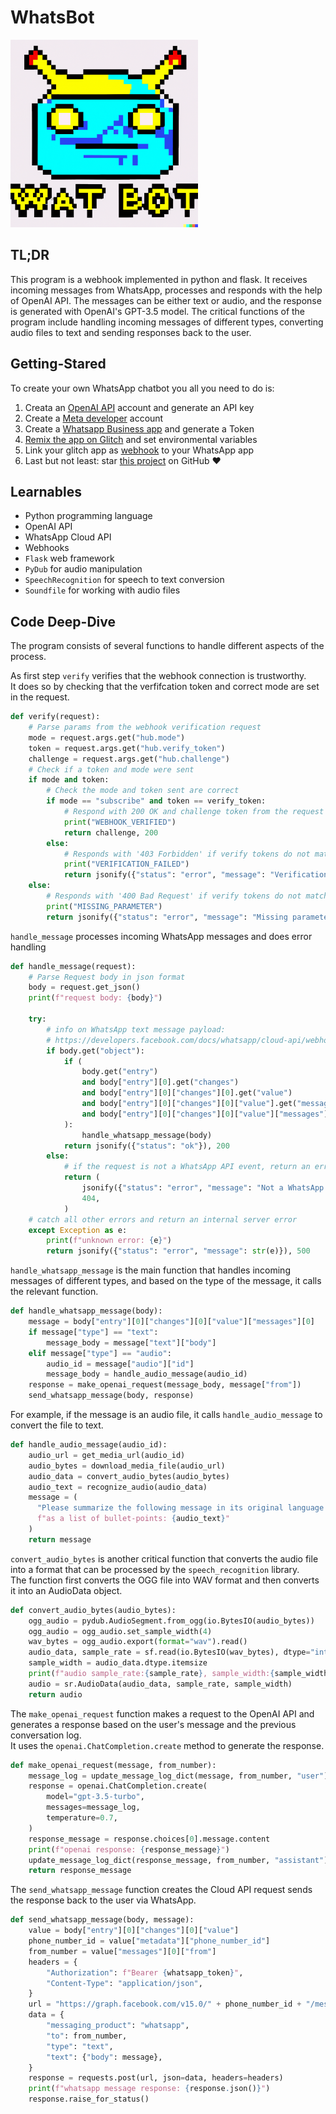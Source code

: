 # WhatsBot

<img src="logo.png" height=300 width=300>

## TL;DR

This program is a webhook implemented in python and flask. It receives incoming messages from WhatsApp, processes and responds with the help of OpenAI API. The messages can be either text or audio, and the response is generated with OpenAI's GPT-3.5 model. The critical functions of the program include handling incoming messages of different types, converting audio files to text and sending responses back to the user.

## Getting-Stared
To create your own WhatsApp chatbot you all you need to do is:
1. Creata an [OpenAI API](https://openai.com/product) account and generate an API key
2. Create a [Meta developer](https://developers.facebook.com/) account
3. Create a [Whatsapp Business app](https://developers.facebook.com/apps) and generate a Token
4. [Remix the app on Glitch](https://glitch.com/~whatsapp-openai-webhook-python) and set environmental variables
5. Link your glitch app as [webhook](https://developers.facebook.com/docs/whatsapp/cloud-api/guides/set-up-webhooks) to your WhatsApp app
6. Last but not least: star [this project](https://github.com/gustavz/whatsapp_openai_webhook) on GitHub ❤️

## Learnables

- Python programming language
- OpenAI API
- WhatsApp Cloud API
- Webhooks
- `Flask` web framework
- `PyDub` for audio manipulation
- `SpeechRecognition` for speech to text conversion
- `Soundfile` for working with audio files

## Code Deep-Dive

The program consists of several functions to handle different aspects of the process.

As first step `verify` verifies that the webhook connection is trustworthy.<br>
It does so by checking that the verfifcation token and correct mode are set in the request.

```python
def verify(request):
    # Parse params from the webhook verification request
    mode = request.args.get("hub.mode")
    token = request.args.get("hub.verify_token")
    challenge = request.args.get("hub.challenge")
    # Check if a token and mode were sent
    if mode and token:
        # Check the mode and token sent are correct
        if mode == "subscribe" and token == verify_token:
            # Respond with 200 OK and challenge token from the request
            print("WEBHOOK_VERIFIED")
            return challenge, 200
        else:
            # Responds with '403 Forbidden' if verify tokens do not match
            print("VERIFICATION_FAILED")
            return jsonify({"status": "error", "message": "Verification failed"}), 403
    else:
        # Responds with '400 Bad Request' if verify tokens do not match
        print("MISSING_PARAMETER")
        return jsonify({"status": "error", "message": "Missing parameters"}), 400
```

`handle_message` processes incoming WhatsApp messages and does error handling

```python
def handle_message(request):
    # Parse Request body in json format
    body = request.get_json()
    print(f"request body: {body}")

    try:
        # info on WhatsApp text message payload:
        # https://developers.facebook.com/docs/whatsapp/cloud-api/webhooks/payload-examples#text-messages
        if body.get("object"):
            if (
                body.get("entry")
                and body["entry"][0].get("changes")
                and body["entry"][0]["changes"][0].get("value")
                and body["entry"][0]["changes"][0]["value"].get("messages")
                and body["entry"][0]["changes"][0]["value"]["messages"][0]
            ):
                handle_whatsapp_message(body)
            return jsonify({"status": "ok"}), 200
        else:
            # if the request is not a WhatsApp API event, return an error
            return (
                jsonify({"status": "error", "message": "Not a WhatsApp API event"}),
                404,
            )
    # catch all other errors and return an internal server error
    except Exception as e:
        print(f"unknown error: {e}")
        return jsonify({"status": "error", "message": str(e)}), 500
```

`handle_whatsapp_message` is the main function that handles incoming messages of different types, and based on the type of the message, it calls the relevant function.

```python
def handle_whatsapp_message(body):
    message = body["entry"][0]["changes"][0]["value"]["messages"][0]
    if message["type"] == "text":
        message_body = message["text"]["body"]
    elif message["type"] == "audio":
        audio_id = message["audio"]["id"]
        message_body = handle_audio_message(audio_id)
    response = make_openai_request(message_body, message["from"])
    send_whatsapp_message(body, response)
```

For example, if the message is an audio file, it calls `handle_audio_message` to convert the file to text.

```python
def handle_audio_message(audio_id):
    audio_url = get_media_url(audio_id)
    audio_bytes = download_media_file(audio_url)
    audio_data = convert_audio_bytes(audio_bytes)
    audio_text = recognize_audio(audio_data)
    message = (
      "Please summarize the following message in its original language "
      f"as a list of bullet-points: {audio_text}"
    )
    return message
```

`convert_audio_bytes` is another critical function that converts the audio file into a format that can be processed by the `speech_recognition` library.<br>
The function first converts the OGG file into WAV format and then converts it into an AudioData object.

```python
def convert_audio_bytes(audio_bytes):
    ogg_audio = pydub.AudioSegment.from_ogg(io.BytesIO(audio_bytes))
    ogg_audio = ogg_audio.set_sample_width(4)
    wav_bytes = ogg_audio.export(format="wav").read()
    audio_data, sample_rate = sf.read(io.BytesIO(wav_bytes), dtype="int32")
    sample_width = audio_data.dtype.itemsize
    print(f"audio sample_rate:{sample_rate}, sample_width:{sample_width}")
    audio = sr.AudioData(audio_data, sample_rate, sample_width)
    return audio
```

The `make_openai_request` function makes a request to the OpenAI API and generates a response based on the user's message and the previous conversation log.<br> 
It uses the `openai.ChatCompletion.create` method to generate the response.

```python
def make_openai_request(message, from_number):
    message_log = update_message_log_dict(message, from_number, "user")
    response = openai.ChatCompletion.create(
        model="gpt-3.5-turbo",
        messages=message_log,
        temperature=0.7,
    )
    response_message = response.choices[0].message.content
    print(f"openai response: {response_message}")
    update_message_log_dict(response_message, from_number, "assistant")
    return response_message
```

The `send_whatsapp_message` function creates the Cloud API request sends the response back to the user via WhatsApp.

```python
def send_whatsapp_message(body, message):
    value = body["entry"][0]["changes"][0]["value"]
    phone_number_id = value["metadata"]["phone_number_id"]
    from_number = value["messages"][0]["from"]
    headers = {
        "Authorization": f"Bearer {whatsapp_token}",
        "Content-Type": "application/json",
    }
    url = "https://graph.facebook.com/v15.0/" + phone_number_id + "/messages"
    data = {
        "messaging_product": "whatsapp",
        "to": from_number,
        "type": "text",
        "text": {"body": message},
    }
    response = requests.post(url, json=data, headers=headers)
    print(f"whatsapp message response: {response.json()}")
    response.raise_for_status()
```